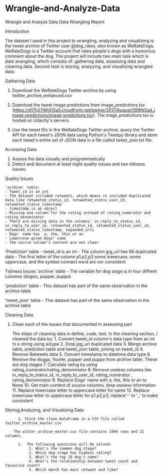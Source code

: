 # Wrangle-and-Analyze-Data
Wrangle and Analyze Data
Data Wrangling Report 

Introduction 

The dataset I used in this project to wrangling, analyzing and visualizing is the tweet archive of Twitter user @dog_rates, also known as WeRateDogs. WeRateDogs is a Twitter account that rates people's dogs with a humorous comment about the dog. The project will include two main task which is data wrangling, which consists of: gathering data, assessing data and cleaning data. Second task is storing, analyzing, and visualizing wrangled data. 



Gathering Data
 
1.  Download the WeRateDogs Twitter archive by using twitter_archive_enhanced.csv

2. Download the tweet image predictions from image_predictions.tsv (https://d17h27t6h515a5.cloudfront.net/topher/2017/August/599fd2ad_image-predictions/image-predictions.tsv). The mage_predictions.tsv is hosted on Udacity's servers.

3. Use the tweet IDs in the WeRateDogs Twitter archive, query the Twitter API for each tweet's JSON data using Python's Tweepy library and store each tweet's entire set of JSON data in a file called tweet_json.txt file.


Accessing Data

1. Assess the data visually and programmatically 
2. Detect and document at least eight quality issues and two tidiness issues: 

  Quality Issues

    'archive' table: 
	- Tweet_id is an int 
	- The dataset included retweets, which means it included duplicated data like retweeted_status_id, retweeted_status_user_id,   retweeted_status_timestamp
	- timestamp is an object 
	- Missing one column for the rating instead of rating_numerator and rating_denominator
	- There are missing data in the columns: in_reply_to_status_id, in_reply_to_user_id, retweeted_status_id, retweeted_status_user_id, retweeted_status_timestamp, expanded_urls
	- Dogs' name has  a, the, this or an
	- Lowercase given Dogs' name 
	- The source column’s content are not clear

   'Prediction' table
	- tweet_id is an int
	- The column jpg_url has 66 duplicated data
	- The first letter of the column p1,p2,p3 some lowercase, some uppercase, and the symbol connect word are nor consistent  


  Tidiness Issues
   'archive' table
	- The variable for dog stage is in four diffrent columns (dogoo, pupper, puppo) 

   'prediction' table
	- This dataset has part of the same observation in the archive table

   'tweet_json' table
	- This dataset has part of the same observation in the archive table

Cleaning Data

1. Clean each of the issues that documented in assessing part
	
	The steps of cleaning data is define, code, test. In the cleaning section, I cleaned the data by: 
           1. Convert tweet_id column's data type from an int to a string using astype
           2. Drop jpg_url duplicated data
           3. Merge archive table, prediction table and tweet_json table, joining on tweet_id
           4. Remove Retweets data
           5. Convert timestamp to datetime data type
           6. Remove the doggo, floofer, pupper and puppo from archive table. These are dog stages
           7. Calculate rating by using rating_numerator/rating_denominator
           8. Remove useless columns like in_reply_to_status_id, in_reply_to_user_id, rating_numerator , rating_denominator
          9. Replace Dogs' name with a, the, this or an to None
          10. Get main content of source columns, drop useless information
          11. Replace lowercase letter to uppercase letter for name
          12. Replace lowercase letter to uppercase letter for p1,p2,p3, replace'-' to '_' to make consistent


 Storing,Analyzing, and Visualizing Data

          1. Store the clean DataFrame in a CSV file called twitter_archive_master.csv

		The witter_archive_master.csv file contains 1994 rows and 21 columns. 

          2.  The following questions will be solved:
               1. What's the common dog stage?
               2. Which dog stage has highest rating?
               3. What’s the top 10 dog's name?
               4. What’s the relationship between tweet count and favourite count? 
               5. Which month has most retweet and like?
